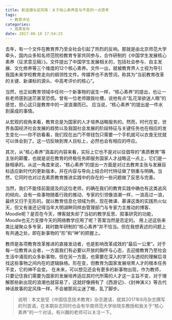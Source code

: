 ```yaml
---
title: 新浪潮与定风珠：关于核心素养变与不变的一点思考
tags:
  - 教育评论
categories:
  - 成果发布
date: 2017-08-18 17:54:23
---
```


去年，有一个文件在教育界乃至全社会引起了热烈的反响。那就是由北京师范大学牵头，国内众多知名师范院校教育专家共同参与，合作研制的《中国学生发展核心素养（征求意见稿）》。文件提出了中国学生发展相关的，包括社会参与、自主发展、文化修养等三个维度的12个核心素养。文件一出，就被教育界人士视为导引我国未来学校教育走向的纲领性文件。传媒界也不吝赞词，称其为“当前教育改革的关键、新课标的源头、中高考评价的核心”。 

当然，也正如教育领域中任何一个新事物的诞生一样，“核心素养”的提出，也让一些老师感到迷茫甚至恐慌。曾有一位老师跟我吐槽，说他有点“乱花渐欲迷人眼”的感觉，担心这只是教育中的一波浪潮而已。 应当说，“核心素养”的提出是一件水到渠成的事情。

从宏观的视角来看，教育总是为国家的人才培养战略服务的。然而，时代在变，世界各国经济社会发展的趋势以及我国社会发展的阶段特征与关键任务也在相应的发生变化——你不妨看看，我们现在出门不带钱包只需要一个手机就可以衣食无忧就可以体会到了。这一切反映到育人目标上，必然也会有相应的呼应。
<!--More-->
其次，从“核心素养”涵盖的内容来看，实际上它也不是对以往倡导的“素质教育”等主张的颠覆，也就是说在教育的终极任务即服务国家人才战略这一点上，它们是一脉相承的。从这一角度来说，“核心素养”的提出一方面是对过去教育主张与发展目标适应新时代的更新版本，并在内容与导向上结合时代特征做了侧重与明确。当然，它同时也对过去素质教育推进实践中的存在的一些问题做了反思与完善。 

当然，我们不能怪前面提及的这位老师，的确在我们的教育实践中确也有这类追风的倾向，会有一些事物随着行政的推动、专家的引领像浪潮一样，一浪高过一浪，最终又归于无形的。就以教育信息化领域为例，现在微课、慕课这类的实践热火似天，但又有谁还记得当年大明湖畔同样由管理部门与专家力主推动的博客、Moodle呢？是否在今天，博客就失却了当初的教学反思、叙事研究的功能，Moodle也无力支撑今天的网络教学应用了呢？答案当然是否定的。 用上述这些来类比凝聚众多专家，耗时数年研制的“核心素养”并不恰当。但在我想表述的问题上有共通之处，即在新事物的“形”和“神”的把握上。

教师是各项教育改革推进的直接发动者，也是影响改革成效的“最后一公里”。对于每一位教育从业者，一方面我们有必要以开放的胸怀与心态，去迎接教育乃至社会生活中涌现的众多新事物，但在另一方面，也需要在深入的学习与透彻的理解后寻找这些事物之间内在的逻辑脉络。形在变，但教育为国家发展培育人才的根本任务不变，它的神不会变。 在未来，可以想见还会有更多的新事物出现，作为教师，只要记住我们需要为国家的发展培养适应其时代所需的人才这一主旨不变，对于理解那些新出现的浪潮也就容易了，这就好像拥有了《西游记》、《封神演义》等古代神话故事的定风珠一样，不会被那风尘迷了眼，乱了脚步。

> 说明：本文是受《中国信息技术教育》杂志邀请，就其2017年8月杂志撰写的刊首语，在本期杂志同时也会有华南师范大学徐晓东教授和我关于“核心素养”的一个对话，有兴趣的老师可以关注一下。